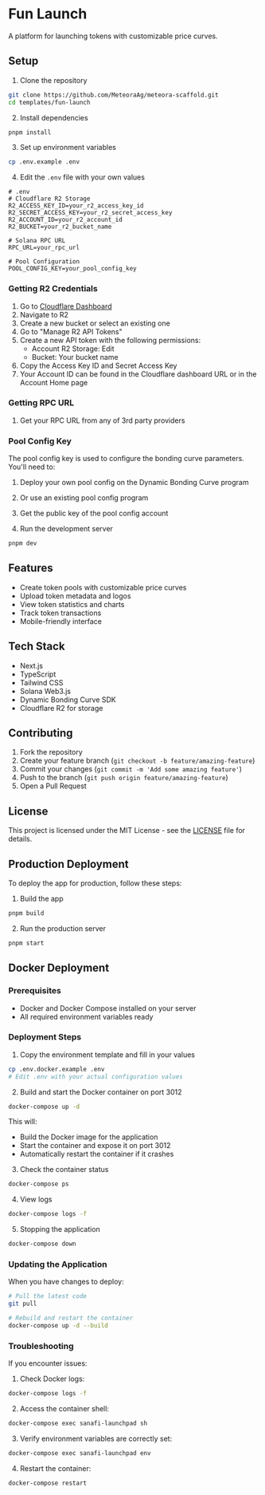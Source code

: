 # Fun Launch

A platform for launching tokens with customizable price curves.

## Setup

1. Clone the repository

```bash
git clone https://github.com/MeteoraAg/meteora-scaffold.git
cd templates/fun-launch
```

2. Install dependencies

```bash
pnpm install
```

3. Set up environment variables

```bash
cp .env.example .env
```

4. Edit the `.env` file with your own values

```env
# .env
# Cloudflare R2 Storage
R2_ACCESS_KEY_ID=your_r2_access_key_id
R2_SECRET_ACCESS_KEY=your_r2_secret_access_key
R2_ACCOUNT_ID=your_r2_account_id
R2_BUCKET=your_r2_bucket_name

# Solana RPC URL
RPC_URL=your_rpc_url

# Pool Configuration
POOL_CONFIG_KEY=your_pool_config_key
```

### Getting R2 Credentials

1. Go to [Cloudflare Dashboard](https://dash.cloudflare.com)
2. Navigate to R2
3. Create a new bucket or select an existing one
4. Go to "Manage R2 API Tokens"
5. Create a new API token with the following permissions:
   - Account R2 Storage: Edit
   - Bucket: Your bucket name
6. Copy the Access Key ID and Secret Access Key
7. Your Account ID can be found in the Cloudflare dashboard URL or in the Account Home page

### Getting RPC URL

1. Get your RPC URL from any of 3rd party providers

### Pool Config Key

The pool config key is used to configure the bonding curve parameters. You'll need to:

1. Deploy your own pool config on the Dynamic Bonding Curve program
2. Or use an existing pool config program
3. Get the public key of the pool config account

4. Run the development server

```bash
pnpm dev
```

## Features

- Create token pools with customizable price curves
- Upload token metadata and logos
- View token statistics and charts
- Track token transactions
- Mobile-friendly interface

## Tech Stack

- Next.js
- TypeScript
- Tailwind CSS
- Solana Web3.js
- Dynamic Bonding Curve SDK
- Cloudflare R2 for storage

## Contributing

1. Fork the repository
2. Create your feature branch (`git checkout -b feature/amazing-feature`)
3. Commit your changes (`git commit -m 'Add some amazing feature'`)
4. Push to the branch (`git push origin feature/amazing-feature`)
5. Open a Pull Request

## License

This project is licensed under the MIT License - see the [LICENSE](LICENSE) file for details.

## Production Deployment

To deploy the app for production, follow these steps:

1. Build the app

```bash
pnpm build
```

2. Run the production server

```bash
pnpm start
```

## Docker Deployment

### Prerequisites

- Docker and Docker Compose installed on your server
- All required environment variables ready

### Deployment Steps

1. Copy the environment template and fill in your values

```bash
cp .env.docker.example .env
# Edit .env with your actual configuration values
```

2. Build and start the Docker container on port 3012

```bash
docker-compose up -d
```

This will:

- Build the Docker image for the application
- Start the container and expose it on port 3012
- Automatically restart the container if it crashes

3. Check the container status

```bash
docker-compose ps
```

4. View logs

```bash
docker-compose logs -f
```

5. Stopping the application

```bash
docker-compose down
```

### Updating the Application

When you have changes to deploy:

```bash
# Pull the latest code
git pull

# Rebuild and restart the container
docker-compose up -d --build
```

### Troubleshooting

If you encounter issues:

1. Check Docker logs:

```bash
docker-compose logs -f
```

2. Access the container shell:

```bash
docker-compose exec sanafi-launchpad sh
```

3. Verify environment variables are correctly set:

```bash
docker-compose exec sanafi-launchpad env
```

4. Restart the container:

```bash
docker-compose restart
```
